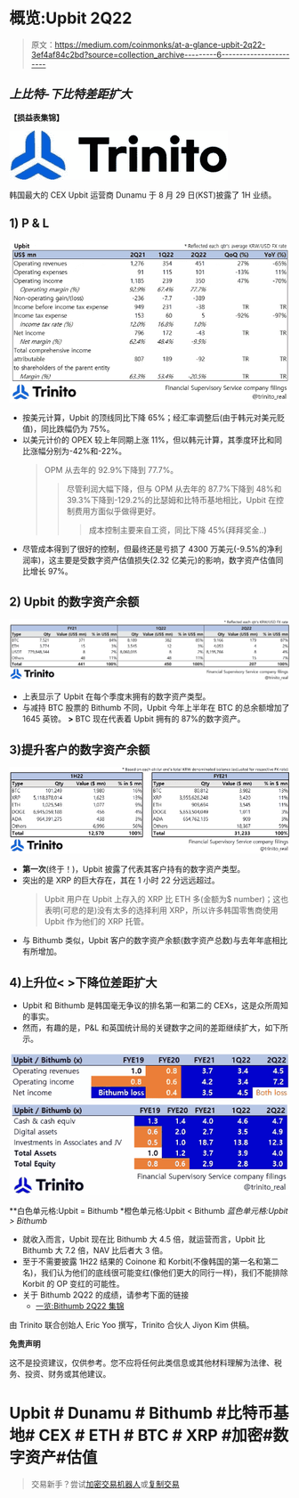 # 概览:Upbit 2Q22

> 原文：<https://medium.com/coinmonks/at-a-glance-upbit-2q22-3ef4af84c2bd?source=collection_archive---------6----------------------->

## *上比特-下比特差距扩大*

**【损益表集锦】**

![](img/e0309816e67bb5e4a5738b8b4876a2a8.png)

韩国最大的 CEX Upbit 运营商 Dunamu 于 8 月 29 日(KST)披露了 1H 业绩。

## **1) P & L**

![](img/8ea80049111e06fd9f059e16d00329fb.png)

*   按美元计算，Upbit 的顶线同比下降 65%；经汇率调整后(由于韩元对美元贬值)，同比跌幅仍为 75%。
*   以美元计价的 OPEX 较上年同期上涨 11%，但以韩元计算，其季度环比和同比涨幅分别为-42%和-22%。
    > OPM 从去年的 92.9%下降到 77.7%。
    > >尽管利润大幅下降，但与 OPM 从去年的 87.7%下降到 48%和 39.3%下降到-129.2%的比瑟姆和比特币基地相比，Upbit 在控制费用方面似乎做得更好。
    > > >成本控制主要来自工资，同比下降 45%(拜拜奖金..)
*   尽管成本得到了很好的控制，但最终还是亏损了 4300 万美元(-9.5%的净利润率)，这主要是受数字资产估值损失(2.32 亿美元)的影响，数字资产估值同比增长 97%。

## **2) Upbit 的数字资产余额**

![](img/e91bec76538a8b674c26c652507b98d4.png)

*   上表显示了 Upbit 在每个季度末拥有的数字资产类型。
*   与减持 BTC 股票的 Bithumb 不同，Upbit 今年上半年在 BTC 的总余额增加了 1645 英镑。
    **>** BTC 现在代表着 Upbit 拥有的 87%的数字资产。

## **3)提升客户的数字资产余额**

![](img/8d05359ea099da3c5de813bba43da709.png)

*   **第一次**(终于！)，Upbit 披露了代表其客户持有的数字资产类型。
*   突出的是 XRP 的巨大存在，其在 1 小时 22 分远远超过。
    > Upbit 用户在 Upbit 上存入的 XRP 比 ETH 多(金额为$ number)；这也表明(可悲的是)没有太多的选择利用 XRP，所以许多韩国零售商使用 Upbit 作为他们的 XRP 托管。
*   与 Bithumb 类似，Upbit 客户的数字资产余额(数字资产总数)与去年年底相比有所增加。

## **4)上升位< >下降位差距扩大**

*   Upbit 和 Bithumb 是韩国毫无争议的排名第一和第二的 CEXs，这是众所周知的事实。
*   然而，有趣的是，P&L 和英国统计局的关键数字之间的差距继续扩大，如下所示。

![](img/87751343c6cf53b1165c9564b8a2acab.png)![](img/7eb9bd002abc4b1f5cfecb094d4e4827.png)

**白色单元格:Upbit = Bithumb
*橙色单元格:Upbit < Bithumb
*蓝色单元格:Upbit > Bithumb*

*   就收入而言，Upbit 现在比 Bithumb 大 4.5 倍，就运营而言，Upbit 比 Bithumb 大 7.2 倍，NAV 比后者大 3 倍。
*   至于不需要披露 1H22 结果的 Coinone 和 Korbit(不像韩国的第一名和第二名)，我们认为他们的底线很可能变红(像他们更大的同行一样)，我们不能排除 Korbit 的 OP 变红的可能性。
*   关于 Bithumb 2Q22 的成绩，请参考下面的链接
    * [一览:Bithumb 2Q22 集锦](/coinmonks/at-a-glance-bithumb-2q22-5790db8564d2)

由 Trinito 联合创始人 Eric Yoo 撰写，Trinito 合伙人 Jiyon Kim 供稿。

**免责声明**

这不是投资建议，仅供参考。您不应将任何此类信息或其他材料理解为法律、税务、投资、财务或其他建议。

# Upbit # Dunamu # Bithumb #比特币基地# CEX # ETH # BTC # XRP #加密#数字资产#估值

> 交易新手？尝试[加密交易机器人](/coinmonks/crypto-trading-bot-c2ffce8acb2a)或[复制交易](/coinmonks/top-10-crypto-copy-trading-platforms-for-beginners-d0c37c7d698c)
